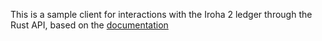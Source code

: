 This is a sample client for interactions with the Iroha 2 ledger through the Rust API, based on the [documentation](https://hyperledger.github.io/iroha-2-docs/guide/get-started/rust.html)
